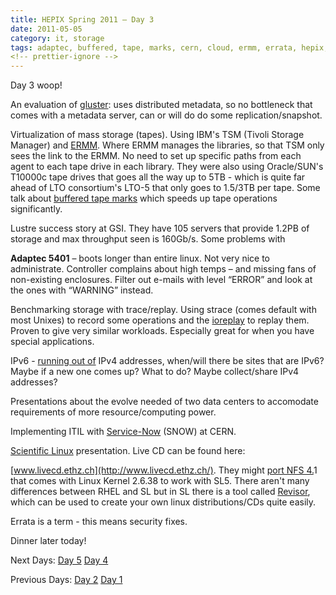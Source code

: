 ```yaml
---
title: HEPIX Spring 2011 – Day 3
date: 2011-05-05
category: it, storage
tags: adaptec, buffered, tape, marks, cern, cloud, ermm, errata, hepix, hepix, spring, 2011, ibm, ioapps, ioreplay, ipv4, ipv6, lustre, oracle, scientific, linux, service, now, sl, strace, sun, t10000c, tape, drive, tsm
<!-- prettier-ignore -->
---
```


Day 3 woop!

An evaluation of [gluster](http://www.gluster.org/ "gluster.org"): uses distributed metadata, so no bottleneck that comes with a metadata server, can or will do do some replication/snapshot.

Virtualization of mass storage (tapes). Using IBM's TSM (Tivoli Storage Manager) and [ERMM](http://www-935.ibm.com/services/de/igs/pdf/br-stor-enterprise-remove-mm-en.pdf "links to pdf on ibm.com"). Where ERMM manages the libraries, so that TSM only sees the link to the ERMM. No need to set up specific paths from each agent to each tape drive in each library. They were also using Oracle/SUN's T10000c tape drives that goes all the way up to 5TB - which is quite far ahead of LTO consortium's LTO-5 that only goes to 1.5/3TB per tape. Some talk about [buffered tape marks](http://publib.boulder.ibm.com/infocenter/zos/v1r10/index.jsp?topic=/com.ibm.zos.r10.idad500/buftms.htm "on boulder.ibm.com") which speeds up tape operations significantly.

Lustre success story at GSI. They have 105 servers that provide 1.2PB of storage and max throughput seen is 160Gb/s. Some problems with

**Adaptec 5401** – boots longer than entire linux. Not very nice to administrate. Controller complains about high temps – and missing fans of non-existing enclosures. Filter out e-mails with level “ERROR” and look at the ones with “WARNING” instead.

Benchmarking storage with trace/replay. Using strace (comes default with most Unixes) to record some operations and the [ioreplay](http://code.google.com/p/ioapps "ioapps on google code") to replay them. Proven to give very similar workloads. Especially great for when you have special applications.

IPv6 - [running out of](http://www.potaroo.net/tools/ipv4/ "clear") IPv4 addresses, when/will there be sites that are IPv6? Maybe if a new one comes up? What to do? Maybe collect/share IPv4 addresses?

Presentations about the evolve needed of two data centers to accomodate requirements of more resource/computing power.

Implementing ITIL with [Service-Now](http://www.service-now.com/ "service-now") (SNOW) at CERN.

[Scientific Linux](http://www.scientificlinux.org/ ".org") presentation. Live CD can be found here:

[www.livecd.ethz.ch](http://www.livecd.ethz.ch/). They might [port NFS 4.](http://pnfs.com/ "pnfs.com")1 that comes with Linux Kernel 2.6.38 to work with SL5. There aren't many differences between RHEL and SL but in SL there is a tool called [Revisor](https://www.scientificlinux.org/distributions/6x/build/sites "howto"), which can be used to create your own linux distributions/CDs quite easily.

Errata is a term - this means security fixes.

Dinner later today!

Next Days: [Day 5](https://www.guldmyr.com/hepix-spring-2011-%e2%80%93-day-5/ "day5") [Day 4](https://www.guldmyr.com/hepix-spring-2011-day-4/ "day4")

Previous Days: [Day 2](https://www.guldmyr.com/hepix-spring-2011-%e2%80%93-day-2/ "day2") [Day 1](https://www.guldmyr.com/hepix-spring-2011-day-1/ "day1")
